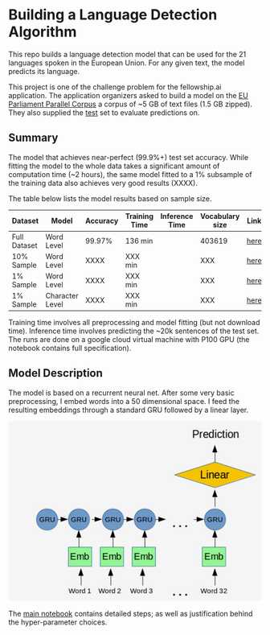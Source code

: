 # Building a Language Detection Algorithm

This repo builds a language detection model that can be used for the 21 languages spoken in the European Union. For any given text, the model predicts its language.

This project is one of the challenge problem for the fellowship.ai application. The application organizers asked to build a model on the [EU Parliament Parallel Corpus](http://www.statmt.org/europarl/) a corpus of ~5 GB of text files (1.5 GB zipped). They also supplied the [test](https://storage.googleapis.com/google-code-archive-downloads/v2/code.google.com/language-detection/europarl-test.zip) set to evaluate predictions on. 

## Summary

The model that achieves near-perfect (99.9%+) test set accuracy. While fitting the model to the whole data takes a significant amount of computation time (~2 hours), the same model fitted to a 1% subsample of the training data also achieves very good results (XXXX).

The table below lists the model results based on sample size. 


| Dataset           | Model              | Accuracy           | Training Time      | Inference Time     | Vocabulary size    | Link              |
| ------------------ | ------------------ | ------------------ | ------------------ | ------------------ | ------------------ | ------------------ |
| Full Dataset  | Word Level      | 99.97%             | 136 min      |           | 403619         | [here]() |
| 10% Sample    | Word Level      | XXXX               | XXX min      |           | XXX            | [here]() |
| 1% Sample     | Word Level      | XXXX               | XXX min      |           | XXX            | [here]() |
| 1% Sample     | Character Level | XXXX               | XXX min      |           | XXX            | [here]() |

Training time involves all preprocessing and model fitting (but not download time). Inference time involves predicting the ~20k sentences of the test set. The runs are done on a google cloud virtual machine with P100 GPU (the notebook contains full specification).

## Model Description

The model is based on a recurrent neural net. After some very basic preprocessing, I embed words into a 50 dimensional  space. I feed the resulting embeddings through a standard GRU followed by a linear layer.

![Model Illustration](model_illustration.jpg)

The [main notebook]() contains detailed steps; as well as justification behind the hyper-parameter choices.